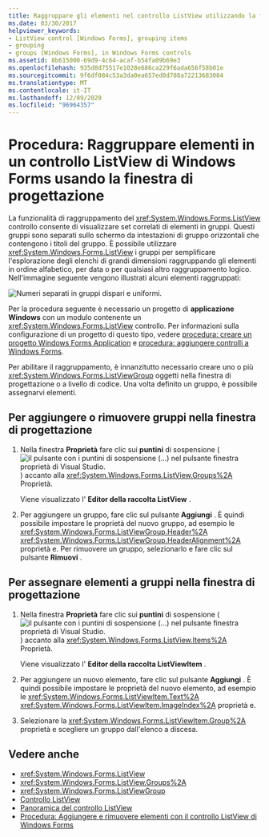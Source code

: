```yaml
---
title: Raggruppare gli elementi nel controllo ListView utilizzando la finestra di progettazione
ms.date: 03/30/2017
helpviewer_keywords:
- ListView control [Windows Forms], grouping items
- grouping
- groups [Windows Forms], in Windows Forms controls
ms.assetid: 8b615000-69d9-4c64-acaf-b54fa09b69e3
ms.openlocfilehash: 935d8d75517e1028e686ca229f6ada656f58b01e
ms.sourcegitcommit: 9f6df084c53a3da0ea657ed0d708a72213683084
ms.translationtype: MT
ms.contentlocale: it-IT
ms.lasthandoff: 12/09/2020
ms.locfileid: "96964357"
---
```

# <a name="how-to-group-items-in-a-windows-forms-listview-control-using-the-designer"></a>Procedura: Raggruppare elementi in un controllo ListView di Windows Forms usando la finestra di progettazione

La funzionalità di raggruppamento del <xref:System.Windows.Forms.ListView> controllo consente di visualizzare set correlati di elementi in gruppi. Questi gruppi sono separati sullo schermo da intestazioni di gruppo orizzontali che contengono i titoli del gruppo. È possibile utilizzare <xref:System.Windows.Forms.ListView> i gruppi per semplificare l'esplorazione degli elenchi di grandi dimensioni raggruppando gli elementi in ordine alfabetico, per data o per qualsiasi altro raggruppamento logico. Nell'immagine seguente vengono illustrati alcuni elementi raggruppati:

![Numeri separati in gruppi dispari e uniformi.](./media/how-to-group-items-in-a-windows-forms-listview-control-using-the-designer/odd-even-list-view-groups.gif)

Per la procedura seguente è necessario un progetto di **applicazione Windows** con un modulo contenente un <xref:System.Windows.Forms.ListView> controllo. Per informazioni sulla configurazione di un progetto di questo tipo, vedere [procedura: creare un progetto Windows Forms Application](/visualstudio/ide/step-1-create-a-windows-forms-application-project) e [procedura: aggiungere controlli a Windows Forms](how-to-add-controls-to-windows-forms.md).

Per abilitare il raggruppamento, è innanzitutto necessario creare uno o più <xref:System.Windows.Forms.ListViewGroup> oggetti nella finestra di progettazione o a livello di codice. Una volta definito un gruppo, è possibile assegnarvi elementi.

## <a name="to-add-or-remove-groups-in-the-designer"></a>Per aggiungere o rimuovere gruppi nella finestra di progettazione

1. Nella finestra **Proprietà** fare clic sui **puntini** di sospensione ( ![ il pulsante con i puntini di sospensione (...) nel pulsante finestra proprietà di Visual Studio. ](./media/visual-studio-ellipsis-button.png) ) accanto alla <xref:System.Windows.Forms.ListView.Groups%2A> Proprietà.

     Viene visualizzato l' **Editor della raccolta ListView** .

2. Per aggiungere un gruppo, fare clic sul pulsante **Aggiungi** . È quindi possibile impostare le proprietà del nuovo gruppo, ad esempio le <xref:System.Windows.Forms.ListViewGroup.Header%2A> <xref:System.Windows.Forms.ListViewGroup.HeaderAlignment%2A> proprietà e. Per rimuovere un gruppo, selezionarlo e fare clic sul pulsante **Rimuovi** .

## <a name="to-assign-items-to-groups-in-the-designer"></a>Per assegnare elementi a gruppi nella finestra di progettazione

1. Nella finestra **Proprietà** fare clic sui **puntini** di sospensione ( ![ il pulsante con i puntini di sospensione (...) nel pulsante finestra proprietà di Visual Studio. ](./media/visual-studio-ellipsis-button.png) ) accanto alla <xref:System.Windows.Forms.ListView.Items%2A> Proprietà.

     Viene visualizzato l' **Editor della raccolta ListViewItem** .

2. Per aggiungere un nuovo elemento, fare clic sul pulsante **Aggiungi** . È quindi possibile impostare le proprietà del nuovo elemento, ad esempio le <xref:System.Windows.Forms.ListViewItem.Text%2A> <xref:System.Windows.Forms.ListViewItem.ImageIndex%2A> proprietà e.

3. Selezionare la <xref:System.Windows.Forms.ListViewItem.Group%2A> proprietà e scegliere un gruppo dall'elenco a discesa.

## <a name="see-also"></a>Vedere anche

- <xref:System.Windows.Forms.ListView>
- <xref:System.Windows.Forms.ListView.Groups%2A>
- <xref:System.Windows.Forms.ListViewGroup>
- [Controllo ListView](listview-control-windows-forms.md)
- [Panoramica del controllo ListView](listview-control-overview-windows-forms.md)
- [Procedura: Aggiungere e rimuovere elementi con il controllo ListView di Windows Forms](how-to-add-and-remove-items-with-the-windows-forms-listview-control.md)
